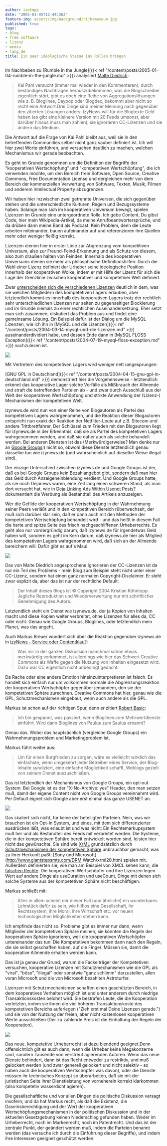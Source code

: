 ```yaml
---
author: isotopp
date: "2005-01-05T12:44:36Z"
feature-img: assets/img/background/rijksmuseum.jpg
published: true
tags:
- blog
- free software
- lizenz
- media
- lang_de
title: Ein paar ideologische Steine ins Rollen bringen
---
```

Im Nachbeben zu
[Rumble in the Jungle]({{< ref "/content/posts/2005-01-04-rumble-in-the-jungle.md" >}})
analysiert
[Malte Diedrich](http://www.treehugginpussy.de/index.php?p=1013): 

> Kai Pahl versucht (immer mal wieder in den Kommentaren), durch beständiges
> Nachfragen herauszubekommen, was die Blogschreiber eigentlich stört, gibt
> es doch eine Reihe von Aggregationslösungen wie z. B. Bloglines, Daypop
> oder Blogdex, bekommt aber nicht so recht eine Antwort.Drei Dinge sind
> meiner Meinung nach gegenüber den zitierten Lösungen anders: IzyNews will
> für die Blogtexte Geld haben (es gibt eine kleinere Version mit 20 Feeds
> umsonst, aber darüber hinaus muss man zahlen), sie ignorieren CC-Lizenzen
> und sie ändern das Medium.

Die Antwort auf die Frage von Kai Pahl bleibt aus, weil sie in den
betreffenden Communities selber nicht ganz sauber definiert ist. Ich will
hier zwei Worte einführen, und versuchen deutlich zu machen, welchen
Mechanismus wir gerade beobachten.

Es geht im Grunde genommen um die Definition der Begriffe der "kooperativen
Wertschöpfung" und "kompetetiven Wertschöpfung", die ich verwenden möchte,
um den Bereich freie Software, Open Source, Creative Commons, Free
Documentation License und dergleichen mehr von dem Bereich der kommerziellen
Verwertung von Software, Texten, Musik, Filmen und anderem Intellectual
Property abzugrenzen.

Wir haben hier inzwischen zwei getrennte Universen, die sich gegenüber
stehen und die unterschiedliche Kulturen, Regeln und Bezugssysteme haben.
Solange man sich im kooperativen Universum bewegt, spielen Lizenzen im
Grunde eine untergeordnete Rolle. Ich gebe Content, Du gibst Code, hier mein
Wikipedia-Artikel, da meine Anrufbeantwortersprüche, und da drüben dann
meine Band als Podcast. Kein Problem, denn die Leute arbeiten miteinander,
bauen aufeinander auf und referenzieren ihre Quellen mehr oder weniger
fleißig korrekt.

Lizenzen dienen hier in erster Linie zur Abgrenzung vom kompetitiven
Universum, also zur Freund-Feind-Erkennung und als Schutz vor diesem, also
zum draußen halten von Feinden. Innerhalb des kooperativen Universums dienen
sie mehr als philosphische Definitionshilfen: Durch die Wahl einer Lizenz
definiert der Urheber seine ideologische Position innerhalb der kooperativen
Wolke, indem er mit Hilfe der Lizenz für sich die Lage der Grenzlinie
zwischen kooperativer und kompetetiver Welt definiert.

Zwar 
[unterscheiden sich die verschiedenen Lizenzen](http://www.gnu.org/philosophy/license-list.html) 
deutlich in dem,
was sie welchen Mitgliedern des kompetetiven Lagers erlauben, aber
letztendlich kommt es innerhalb des kooperativen Lagers trotz der rechtlich
sehr unterschiedlichen Lizenzen nur selten zu gegenseitiger Blockierung und
im Grunde niemals zu einer rechtlichen Auseinandersetzung. Eher setzt man
sich zusammen, diskutiert das Problem aus und findet eine gemeinsame Lösung.
Ein Beispiel dafür ist der Dialog um die MySQL Lizenzen, wie ich ihn in
[MySQL und die Lizenzen]({{< ref "/content/posts/2004-03-14-mysql-und-die-lizenzen.md" >}})
auseinanderdividiert habe, und dessen Ende dann in
[MySQL FLOSS Exception]({{< ref "/content/posts/2004-07-19-mysql-floss-exception.md" >}})
nachzulesen ist.

![](/uploads/punch.jpg)

Mit Vertretern des kompetetiven Lagers wird weniger nett umgesprungen:

[GNU GPL in Deutschland]({{< ref "/content/posts/2004-04-15-gnu-gpl-in-deutschland.md" >}})
demonstriert hier die Vorgehensweise - letztendlich erkennt das kooperative
Lager solche Vorfälle als Mißbrauch der Allmende und straft die betreffenden
Parteien ab - und zwar durch Ausschluß aus der Welt der kooperativen
Wertschöpfung und strikte Anwendung der (Lizenz-) Mechanismen der
kompetetiven Welt.

izynews.de wird nun von einer Reihe von Blogautoren als Partei des
kompetetiven Lagers wahrgenommen, und die Reaktion dieser Blogautoren
entspricht nun exakt der Reaktion der Netfilter-Leute auf z.B. Sitecom und
andere Trittbrettfahrer. Der Schlüssel zum Frieden mit den Blogautoren liegt
für izynews.de in der Erkenntnis, daß sie als Partei des kompetetiven Lagers
wahrgenommen werden, und daß sie daher auch als solche behandelt werden. Bei
anderen Diensten ist das (Merkwürdigerweise? Man denke nur an
[Google Groups](http://groups.google.com)!) nicht so, obwohl diese Dienste
letztendlich genau dasselbe tun wie izynews.de (und wahrscheinlich auf
dieselbe Weise illegal sind).

Der einzige Unterschied zwischen izynews.de und Google Groups ist der, daß
es bei Google Groups kein Bezahlangebot gibt, sondern daß man hier das Geld
durch Anzeigeneinblendung verdient. Und Google Groups hatte, als sie noch
Dejanews waren, eine Zeit lang einen schweren Stand, als man dort versucht
hat, wie in
[Deja Linking Ads Within Usenet Posts?](http://slashdot.org/article.pl?sid=00/07/18/2122249) 
dokumentiert die Werbung als Bestandteil des Artikels anzuzeigen.

Wer die Gefilde der kooperativen Wertschöpfung in der Wahrnehmung seiner
Peers verläßt und in den kompetitiven Bereich rüberwechselt, der muß sich
darüber klar sein, daß er dann auch mit den Methoden der kompetetiven
Wertschöpfung behandelt wird - und das heißt in diesem Fall die harte und
spitze Seite des frisch nachgeschliffenen Urheberrechts. Es geht also nur
vordergründig darum, daß izynews.de für irgendetwas Geld haben will, sondern
es geht im Kern darum, daß izynews.de hier als Mitglied des kompetetiven
Lagers wahrgenommen wird, daß sich an der Allmende bereichern will. Dafür
gibt es auf's Maul.

![](/uploads/creative-commons.jpg)

Das von Malte Diedrich angesprochene Ignorieren der CC-Lizenzen ist da nur
ein Teil des Problems - mein Blog zum Beispiel steht nicht unter einer
CC-Lizenz, sondern hat einen ganz normalen Copyright-Disclaimer. Er steht
zwar explizit da, aber das ist nur der rechtliche Default:

> Der Inhalt dieses Blogs ist © Copyright 2004 Kristian Köhntopp. Jegliche
> Reproduktion und Wiederverwertung nur mit schriftlicher Genehmigung des
> Autors.

Letztendlich steht ein Dienst wie izynews.de, der ja Kopien von Inhalten
macht und diese Kopien weiter verbreitet, ohne Lizenzen für alles da, CC
oder nicht. Genau wie Google Groups, Bloglines, oder letztendlich mein
Planet, was das angeht.

Auch Markus Breuer wundert sich über die Reaktion gegenüber izynews.de in 
[izyNews  - Service oder Contentklau?](http://notizen.typepad.com/aus_der_provinz/2005/01/izynews_service.html): 
> Was mir in der ganzen Diskussion manchmal schon etwas merkwürdig
> vorkommet, ist allerdings wie hier das Schwert Creative Commons als Waffe
> gegen die Nutzung von Inhalten eingesetzt wird. Dazu war CC eigentlich
> nicht unbedingt gedacht.

Da Rache oder eine andere Emotion hineinzuinterpretieren ist falsch. Es
handelt sich einfach nur um vollkommen normale die Abgrenzungsreaktion der
kooperativen Wertschöpfer gegenüber jemandem, den sie der kompetetiven
Sphäre zurechnen. Creative Commons hat hier, genau wie die GPL,
Schutzmechanismen eingebaut, wenn auch andere als die GPL.

Markus ist schon auf der richtigen Spur, denn er zitiert 
[Robert Basic](http://www.m-e-x.de/blog/index.php/archives/2005/01/04/izynews-affairs/): 

> Ich bin gespannt, was passiert, wenn Bloglines.com Mehrwertdienste
> einführt. Wird dann Bloglines von Paulus zum Saulus ernannt?

Genau das. Wobei das hauptsächlich (vergleiche Google Groups) ein
Wahrnehmungsproblem und Marketingproblem ist.

Markus führt weiter aus: 
>  Um für einen Burgfrieden zu sorgen, wäre es vielleicht wirklich das
> einfachste, wenn umgekehrt jeder Betreiber eines Service, der Blog-Inhalte
> syndiziert, eine einfache Möglichkeit schafft, Weblogs gezielt von seinem
> Dienst auszuschließen.

Das ist letztendlich der Mechanismus von Google Groups, ein opt-out System.
Bei Google ist es der "X-No-Archive: yes" Header, den man setzen muß, damit
der eigene Content nicht von Google Groups vereinnahmt wird. Per Default
eignet sich Google aber erst einmal das ganze USENET an.

![](/uploads/xml.png)

Das skaliert sich nicht, für keine der beteiligten Parteien. Nein, was wir
brauchen ist ein Opt-In System, und eines, mit dem sich differenzierter
ausdrücken läßt, was erlaubt ist und was nicht: Ein Rechtemarkupsystem muß
her und als Bestandteil des Feeds mit verbreitet werden. Die Systeme, die in
der kompetetiven Sphäre bereit entwickelt worden sind, leisten hier nicht
das gewünschte. Sie sind wie
[XrML](http://www.xrml.org/) grundsätzlich durch
[Schutzmechanismen der kompetetiven Sphäre](http://www.xrml.org/faq.asp#5)
unbrauchbar gemacht, was zu ihrer Herkunft paßt:
[Sony und Microsoft](http://www.giantstepsmts.com/DRM Watch/xrml20.htm)
spielen mit. Außerdem definierten sie, wie man am Beispiel von XMCL sehen
kann, die
[falschen Rechte](http://www.xmcl.org/specification.html#edef-usageRights).
Die kooperativen Wertschöpfer und ihre Lizenzen legen Wert auf andere Dinge
als useDuration und useCount, Dinge mit denen sich solche Systeme aus der
kompetetiven Sphäre nicht beschäftigen.

Markus schließt mit: 
> Alles in allem scheint mir dieser Fall (und ähnliche) ein wunderbares
> Lehrstück dafür zu sein, wie hilflos eine Gesellschaft, ihr Rechtssystem,
> ihre Moral, ihre Wirtschaft etc. vor neuen technologischen Möglichkeiten
> stehen kann.

Ich empfinde das nicht so. Probleme gibt es immer nur dann, wenn Mitglieder
der kompetetiven Sphäre meinen, sie könnten die Regeln der kooperativen
Sphäre ignorieren, weil die kooperativen Wertschöpfer untereinander das tun.
Die Kompetetiven bekommen dann nach den Regeln, die sie selbst geschaffen
haben, auf die Finger. Müssen sie, damit die kooperative Allmende erhalten
werden kann.

Das ist ja genau der Grund, warum die Fackelträger der Kompetetiven
versuchen, kooperative Lizenzen mit Schutzmechanismen wie die GPL als
"viral", "böse", "illegal" oder sonstwie "ganz schlimm" darzustellen, allen
voran Microsoft und die von Microsoft bezahlten Astroturfer. 

Lizenzen mit Schutzmechanismen schaffen einen geschützten Bereich, in dem
kooperatives Verhalten möglich ist und unter anderem durch niedrige
Transaktionskosten belohnt wird. Sie bestrafen Leute, die die Kooperation
verletzten, indem sie ihnen die viel höheren Transaktionskoste des
kompetetiven Bereichs auferlegen ("Zieh erst mal Deine Lizenzen gerade.")
und sie von der Nutzung der freien, aber nicht kostenlosen kooperativen
Werte ausschließen (Der zu zahlende Preis ist die Einhaltung der Regeln der
Kooperation).

![](/uploads/zypries.jpg)

Das neue, kompetetive Urheberrecht ist dazu blendend geeignet.Denn
offensichtlich gilt es auch dann, wenn die Urheber keine Megakonzerne sind,
sondern Tausende von verstreut agierenden Autoren. Wenn das neue Dienste
behindert, dann ist das Recht entweder zu restriktiv, und muß gelockert
werden (und zwar generell gelockert und nicht selektiv - so haben auch die
kooperativen Wertschöpfer was davon), oder die Dienste müssen ihr
technisches Konzept so überarbeiten, daß sie mit der juristischen Seite
ihrer Dienstleistung von vorneherein korrekt klarkommen (also kompetetiv
wasserdicht agieren).

Die gesellschaftliche und vor allen Dingen die politische Diskussion versagt
insofern, und da hat Markus recht, als daß die Existenz, die
Daseinsberechtigung und der Wert der kooperativen Wertschöpfungsmechanismen
in der politischen Diskussion und in der aktuellen Gesetzgebung keinen
Niederschlag gefunden haben. Weder im Urheberrecht, noch im Markenrecht,
noch im Patentrecht. Und das ist der zentrale Punkt, der geändert werden
muß, indem die Parteien benannt werden (das versuche ich durch die
Einführung dieser Begriffe), und indem ihre Interessen geeignet geschützt
werden.
